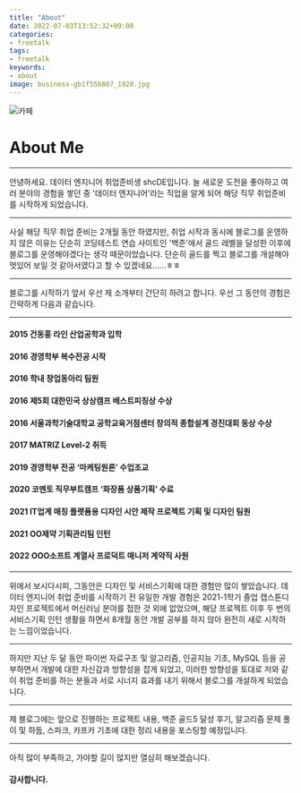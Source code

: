 ```yaml
---
title: "About"
date: 2022-07-03T13:52:32+09:00
categories:
- freetalk
tags:
- freetalk
keywords:
- about
image: business-gb1f55b807_1920.jpg
---
```


![카페](https://cdn.pixabay.com/photo/2015/09/05/23/25/business-926221_1280.jpg)

# About Me
_________________________________________________________________________________________________________________________________________________________________________
안녕하세요. 데이터 엔지니어 취업준비생 shcDE입니다. 늘 새로운 도전을 좋아하고 여러 분야의 경험을 쌓던 중 '데이터 엔지니어'라는 직업을 알게 되어 해당 직무 취업준비를 시작하게 되었습니다. 
_________________________________________________________________________________________________________________________________________________________________________
사실 해당 직무 취업 준비는 2개월 동안 하였지만, 취업 시작과 동시에 블로그를 운영하지 않은 이유는 단순히 코딩테스트 연습 사이트인 '백준'에서 골드 레벨을 달성한 이후에 블로그를 운영해야겠다는 생각 때문이었습니다. 단순히 골드를 찍고 블로그를 개설해야 멋있어 보일 것 같아서였다고 할 수 있겠네요......ㅎㅎ
_________________________________________________________________________________________________________________________________________________________________________
블로그를 시작하기 앞서 우선 제 소개부터 간단히 하려고 합니다. 우선 그 동안의 경험은 간략하게 다음과 같습니다.
_________________________________________________________________________________________________________________________________________________________________________

#### 2015 건동홍 라인 산업공학과 입학  
#### 2016 경영학부 복수전공 시작  
#### 2016 학내 창업동아리 팀원  
#### 2016 제5회 대한민국 상상캠프 베스트피칭상 수상  
#### 2016 서울과학기술대학교 공학교육거점센터 창의적 종합설계 경진대회 동상 수상  
#### 2017 MATRIZ Level-2 취득  
#### 2019 경영학부 전공 ‘마케팅원론’ 수업조교  
#### 2020 코멘토 직무부트캠프 ‘화장품 상품기획’ 수료  
#### 2021 IT업계 매칭 플랫폼용 디자인 시안 제작 프로젝트 기획 및 디자인 팀원  
#### 2021 OO제약 기획관리팀 인턴  
#### 2022 OOO소프트 계열사 프로덕트 매니저 계약직 사원
_________________________________________________________________________________________________________________________________________________________________________

위에서 보시다시피, 그동안은 디자인 및 서비스기획에 대한 경험만 많이 쌓았습니다. 데이터 엔지니어 취업 준비를 시작하기 전 유일한 개발 경험은 2021-1학기 졸업 캡스톤디자인 프로젝트에서 머신러닝 분야를 접한 것 외에 없었으며, 해당 프로젝트 이후 두 번의 서비스기획 인턴 생활을 하면서 8개월 동안 개발 공부를 하지 않아 완전히 새로 시작하는 느낌이었습니다. 
_________________________________________________________________________________________________________________________________________________________________________
하지만 지난 두 달 동안 파이썬 자료구조 및 알고리즘, 인공지능 기초, MySQL 등을 공부하면서 개발에 대한 자신감과 방향성을 잡게 되었고, 이러한 방향성을 토대로 저와 같이 취업 준비를 하는 분들과 서로 시너지 효과를 내기 위해서 블로그를 개설하게 되었습니다.
_________________________________________________________________________________________________________________________________________________________________________
제 블로그에는 앞으로 진행하는 프로젝트 내용, 백준 골드5 달성 후기, 알고리즘 문제 풀이 및 하둡, 스파크, 카프카 기초에 대한 정리 내용을 포스팅할 예정입니다.
_________________________________________________________________________________________________________________________________________________________________________
아직 많이 부족하고, 가야할 길이 많지만 열심히 해보겠습니다.

#### 감사합니다.